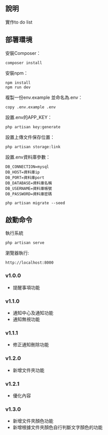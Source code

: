 ## 說明
實作to do list

## 部署環境

安裝Composer：
```
composer install
```

安裝npm：
```
npm install
npm run dev
```

複製一份env.example 並命名為.env：
```
copy .env.example .env
```

設置.env的APP_KEY：
```
php artisan key:generate
```

設置上傳文件保存位置：
```
php artisan storage:link
```

設置.env資料庫參數：
```
DB_CONNECTION=mysql
DB_HOST=資料庫ip
DB_PORT=資料庫port
DB_DATABASE=資料庫名稱
DB_USERNAME=資料庫帳號
DB_PASSWORD=資料庫密碼
```
```
php artisan migrate --seed
```

## 啟動命令
執行系統
```
php artisan serve
```

瀏覽器執行:
```
http://localhost:8000
```

### v1.0.0
- 提醒事項功能

### v1.1.0
- 通知中心及通知功能
- 通知無視功能

### v1.1.1
- 修正通知刪除功能

### v1.2.0
- 新增文件夾功能

### v1.2.1
- 優化內容

### v1.3.0
- 新增文件夾顏色功能
- 新增根據文件夾顏色自行判斷文字顏色的功能